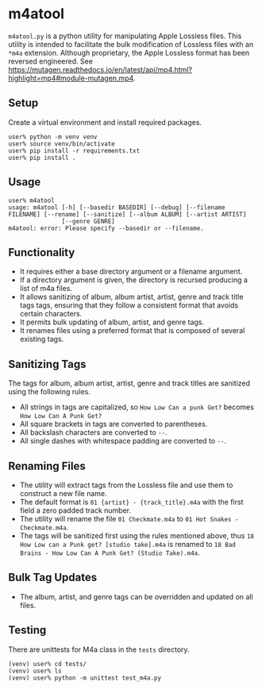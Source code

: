 # m4atool

`m4atool.py` is a python utility for manipulating Apple Lossless files. This utility is intended to facilitate the bulk modification of Lossless files with an `*m4a` extension. Although proprietary, the Apple Lossless format has been reversed engineered. See https://mutagen.readthedocs.io/en/latest/api/mp4.html?highlight=mp4#module-mutagen.mp4.

## Setup

Create a virtual environment and install required packages.
```
user% python -m venv venv
user% source venv/bin/activate
user% pip install -r requirements.txt
user% pip install .
```
## Usage
```
user% m4atool
usage: m4atool [-h] [--basedir BASEDIR] [--debug] [--filename FILENAME] [--rename] [--sanitize] [--album ALBUM] [--artist ARTIST]
               [--genre GENRE]
m4atool: error: Please specify --basedir or --filename.
```
## Functionality

- It requires either a base directory argument or a filename argument.
- If a directory argument is given, the directory is recursed producing a list of m4a files.
- It allows sanitizing of album, album artist, artist, genre and track title tags tags, ensuring that they follow a consistent format that avoids certain characters.
- It permits bulk updating of album, artist, and genre tags.
- It renames files using a preferred format that is composed of several existing tags.

## Sanitizing Tags

The tags for album, album artist, artist, genre and track titles are sanitized using the following rules.

- All strings in tags are capitalized, so `How Low Can a punk Get?` becomes `How Low Can A Punk Get?`
- All square brackets in tags are converted to parentheses.
- All backslash characters are converted to ` -- `.
- All single dashes with whitespace padding are converted to ` -- `.

## Renaming Files

- The utility will extract tags from the Lossless file and use them to construct a new file name.
- The default format is `01 {artist} - {track_title}.m4a` with the first field a zero padded track number.
- The utility will rename the file `01 Checkmate.m4a` to `01 Hot Snakes - Checkmate.m4a`.
- The tags will be sanitized first using the rules mentioned above, thus `18 How Low can a Punk get? [studio take].m4a` is renamed to `18 Bad Brains - How Low Can A Punk Get? (Studio Take).m4a`.

## Bulk Tag Updates

- The album, artist, and genre tags can be overridden and updated on all files.

## Testing

There are unittests for M4a class in the `tests` directory.
```
(venv) user% cd tests/
(venv) user% ls
(venv) user% python -m unittest test_m4a.py
```